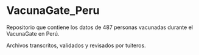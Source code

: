 # VacunaGate_Peru

Repositorio que contiene los datos de 487 personas vacunadas durante el VacunaGate en Perú.

Archivos transcritos, validados y revisados por tuiteros.
